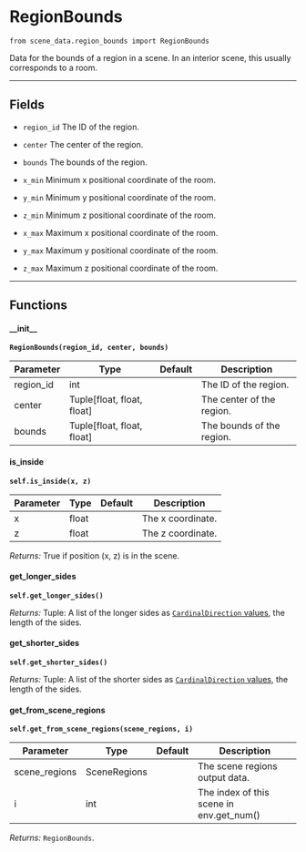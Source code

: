 # RegionBounds

`from scene_data.region_bounds import RegionBounds`

Data for the bounds of a region in a scene. In an interior scene, this usually corresponds to a room.

***

## Fields

- `region_id` The ID of the region.

- `center` The center of the region.

- `bounds` The bounds of the region.

- `x_min` Minimum x positional coordinate of the room.

- `y_min` Minimum y positional coordinate of the room.

- `z_min` Minimum z positional coordinate of the room.

- `x_max` Maximum x positional coordinate of the room.

- `y_max` Maximum y positional coordinate of the room.

- `z_max` Maximum z positional coordinate of the room.

***

## Functions

#### \_\_init\_\_

**`RegionBounds(region_id, center, bounds)`**

| Parameter | Type | Default | Description |
| --- | --- | --- | --- |
| region_id |  int |  | The ID of the region. |
| center |  Tuple[float, float, float] |  | The center of the region. |
| bounds |  Tuple[float, float, float] |  | The bounds of the region. |

#### is_inside

**`self.is_inside(x, z)`**


| Parameter | Type | Default | Description |
| --- | --- | --- | --- |
| x |  float |  | The x coordinate. |
| z |  float |  | The z coordinate. |

_Returns:_  True if position (x, z) is in the scene.

#### get_longer_sides

**`self.get_longer_sides()`**

_Returns:_  Tuple: A list of the longer sides as [`CardinalDirection` values](../cardinal_direction.md), the length of the sides.

#### get_shorter_sides

**`self.get_shorter_sides()`**

_Returns:_  Tuple: A list of the shorter sides as [`CardinalDirection` values](../cardinal_direction.md), the length of the sides.

#### get_from_scene_regions

**`self.get_from_scene_regions(scene_regions, i)`**


| Parameter | Type | Default | Description |
| --- | --- | --- | --- |
| scene_regions |  SceneRegions |  | The scene regions output data. |
| i |  int |  | The index of this scene in env.get_num() |

_Returns:_  `RegionBounds`.

